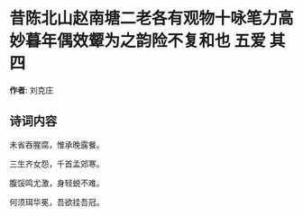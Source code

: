 # 昔陈北山赵南塘二老各有观物十咏笔力高妙暮年偶效颦为之韵险不复和也 五爱 其四

**作者**: 刘克庄

## 诗词内容

未省吞腥腐，惟承晚露餐。

三生齐女怨，千首孟郊寒。

腹馁鸣尤激，身轻蜕不难。

何须珥华冕，吾欲挂吾冠。

